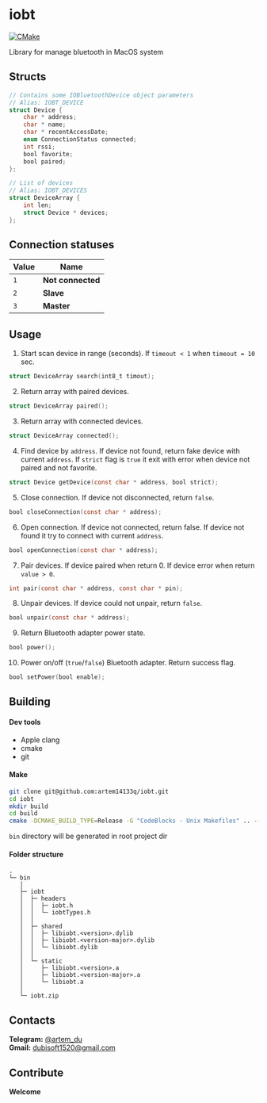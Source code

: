 # iobt
[![CMake](https://github.com/artem14133q/iobt/actions/workflows/cmake.yml/badge.svg)](https://github.com/artem14133q/iobt/actions/workflows/cmake.yml)

Library for manage bluetooth in MacOS system

## Structs

```objectivec
// Contains some IOBluetoothDevice object parameters
// Alias: IOBT_DEVICE
struct Device {
    char * address;
    char * name;
    char * recentAccessDate;
    enum ConnectionStatus connected;
    int rssi;
    bool favorite; 
    bool paired; 
};

// List of devices
// Alias: IOBT_DEVICES
struct DeviceArray {
    int len;
    struct Device * devices;
};
```

## Connection statuses

| Value | Name              |
| ----- | ----------------- |
| `1`   | **Not connected** |
| `2`   | **Slave**         |
| `3`   | **Master**        |


## Usage

1. Start scan device in range (seconds). If `timeout < 1` when `timeout = 10` sec.
```objectivec
struct DeviceArray search(int8_t timout);
```

2. Return array with paired devices.
```objectivec
struct DeviceArray paired();
```

3. Return array with connected devices.
```objectivec
struct DeviceArray connected();
```

4. Find device by `address`. If device not found, return fake device with current `address`.
   If `strict` flag is `true` it exit with error when device not paired and not favorite.
```objectivec
struct Device getDevice(const char * address, bool strict);
```

5. Close connection. If device not disconnected, return `false`.
```objectivec
bool closeConnection(const char * address);
```

6. Open connection. If device not connected, return false. If device not found it try to connect with current `address`.
```objectivec
bool openConnection(const char * address);
```

7. Pair devices. If device paired when return 0. If device error when return `value > 0`.
```objectivec
int pair(const char * address, const char * pin);
```

8. Unpair devices. If device could not unpair, return `false`.
```objectivec
bool unpair(const char * address);
```

9. Return Bluetooth adapter power state.
```objectivec
bool power();
```

10. Power on/off (`true`/`false`) Bluetooth adapter. Return success flag.
```objectivec
bool setPower(bool enable);
```

## Building

#### Dev tools

* Apple clang
* cmake
* git

#### Make

```zsh
git clone git@github.com:artem14133q/iobt.git
cd iobt
mkdir build
cd build
cmake -DCMAKE_BUILD_TYPE=Release -G "CodeBlocks - Unix Makefiles" .. --build . --target all -- -j 1
```

`bin` directory will be generated in root project dir 

#### Folder structure

```
.
└─ bin
   │
   ├─ iobt
   │  ├─ headers
   │  │  ├─ iobt.h
   │  │  └─ iobtTypes.h
   │  │
   │  ├─ shared
   │  │  ├─ libiobt.<version>.dylib
   │  │  ├─ libiobt.<version-major>.dylib
   │  │  └─ libiobt.dylib
   │  │
   │  └─ static
   │     ├─ libiobt.<version>.a
   │     ├─ libiobt.<version-major>.a
   │     └─ libiobt.a
   │  
   └─ iobt.zip
```

## Contacts

**Telegram:** <a href="https://t.me/artem14133q">@artem_du</a> <br>
**Gmail:** <a href="mailto:dubisoft1520@gmail.com">dubisoft1520@gmail.com</a>

## Contribute

**Welcome**
